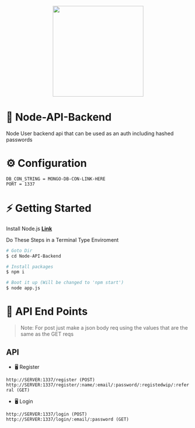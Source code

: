 <p align="center">
  <img width="248" height="248" src="https://png.pngtree.com/element_our/20200702/ourmid/pngtree-web-server-vector-icon-image_2289946.jpg">
</p>

# 🍺 Node-API-Backend

Node User backend api that can be used as an auth including hashed passwords

# ⚙️ Configuration

```dotenv
DB_CON_STRING = MONGO-DB-CON-LINK-HERE
PORT = 1337
```

# ⚡ Getting Started

Install Node.js **[Link](https://nodejs.org/en/download/)**

Do These Steps in a Terminal Type Enviroment

```bash
# Goto Dir
$ cd Node-API-Backend

# Install packages
$ npm i

# Boot it up (Will be changed to 'npm start')
$ node app.js

```

# 📜 API End Points

> Note: For post just make a json body req using the values that are the same as the GET reqs

## API

- 🖥️ Register

`http://SERVER:1337/register (POST)`
`http://SERVER:1337/register/:name/:email/:password/:registedwip/:referral (GET)`

- 🖥️ Login

`http://SERVER:1337/login (POST)`
`http://SERVER:1337/login/:email/:password (GET)`


